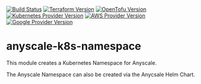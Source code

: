 [![Build Status][badge-build]][build-status]
[![Terraform Version][badge-terraform]](https://github.com/hashicorp/terraform/releases)
[![OpenTofu Version][badge-opentofu]](https://github.com/opentofu/opentofu/releases)
[![Kubernetes Provider Version][badge-tf-kubernetes]](https://github.com/terraform-providers/terraform-provider-kubernetes/releases)
[![AWS Provider Version][badge-tf-aws]](https://github.com/terraform-providers/terraform-provider-aws/releases)
[![Google Provider Version][badge-tf-google]](https://github.com/terraform-providers/terraform-provider-google/releases)

# anyscale-k8s-namespace

This module creates a Kubernetes Namespace for Anyscale.

The Anyscale Namespace can also be created via the Anycsale Helm Chart.

<!-- BEGINNING OF PRE-COMMIT-TERRAFORM DOCS HOOK -->
<!-- END OF PRE-COMMIT-TERRAFORM DOCS HOOK -->

<!-- References -->
[Terraform]: https://www.terraform.io
[Issues]: https://github.com/anyscale/sa-sandbox-terraform/issues
[badge-build]: https://github.com/anyscale/sa-sandbox-terraform/workflows/CI/CD%20Pipeline/badge.svg
[badge-terraform]: https://img.shields.io/badge/terraform-1.x%20-623CE4.svg?logo=terraform
[badge-tf-aws]: https://img.shields.io/badge/AWS-5.+-F8991D.svg?logo=terraform
[build-status]: https://github.com/anyscale/sa-sandbox-terraform/actions
[badge-opentofu]: https://img.shields.io/badge/opentofu-1.x%20-623CE4.svg?logo=terraform
[badge-tf-google]: https://img.shields.io/badge/Google-5.+-F8991D.svg?logo=terraform
[badge-tf-kubernetes]: https://img.shields.io/badge/KUBERNETES-2.+-F8991D.svg?logo=terraform
